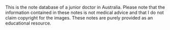 This is the note database of a junior doctor in Australia. Please note that the information contained in these notes is not medical advice and that I do not claim copyright for the images. These notes are purely provided as an educational resource.